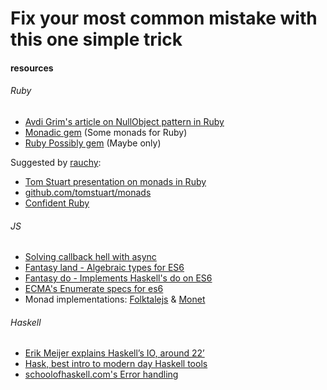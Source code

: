 # Fix your most common mistake with this one simple trick

#### resources

###### Ruby
- [Avdi Grim's article on NullObject pattern in Ruby](http://devblog.avdi.org/2011/05/30/null-objects-and-falsiness)
- [Monadic gem](http://github.com/pzol/monadic) (Some monads for Ruby)
- [Ruby Possibly gem](http://github.com/rap1ds/ruby-possibly) (Maybe only)

Suggested by [rauchy](https://github.com/rauchy):
- [Tom Stuart presentation on monads in Ruby](https://www.youtube.com/watch?v=J1jYlPtkrqQ)
- [github.com/tomstuart/monads](https://github.com/tomstuart/monads)
- [Confident Ruby](http://www.confidentruby.com/)


###### JS
- [Solving callback hell with async](http://el-tramo.be/blog/async-monad)
- [Fantasy land - Algebraic types for ES6](https://github.com/fantasyland/fantasy-land)
- [Fantasy do - Implements Haskell's do on ES6](https://github.com/russellmcc/fantasydo)
- [ECMA's Enumerate specs for es6](http://ecma-international.org/ecma-262/6.0)
- Monad implementations: [Folktalejs](http://folktalejs.org) & [Monet](http://cwmyers.github.io/monet.js)

###### Haskell
- [Erik Meijer explains Haskell’s IO, around 22’](http://youtube.com/watch?v=z0N1aZ6SnBk)
- [Hask, best intro to modern day Haskell tools](http://dev.stephendiehl.com/hask)
- [schoolofhaskell.com's Error handling](http://schoolofhaskell.com/school/starting-with-haskell/basics-of-haskell/10_Error_Handling)
